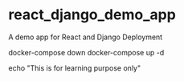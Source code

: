 # react_django_demo_app
A demo app for React and Django Deployment


docker-compose down
docker-compose up -d

echo "This is for learning purpose only"
